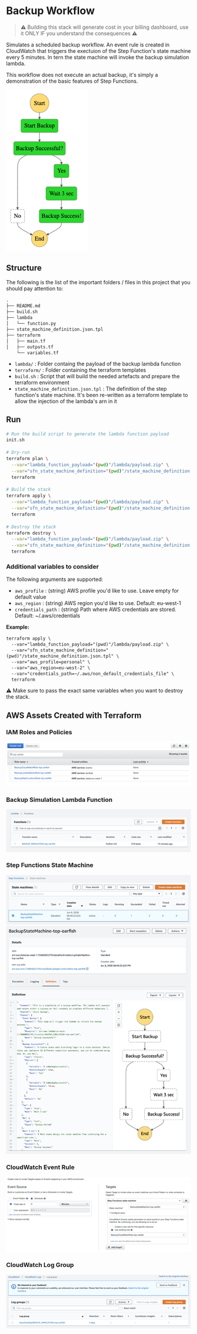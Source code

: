 # Backup Workflow
> ⚠️ Building this stack will generate cost in your billing dashboard, use it ONLY IF you understand the consequences ⚠️

Simulates a scheduled backup workflow. An event rule is created in CloudWatch that triggers the exectuion of the Step Function's state machine every 5 minutes. In tern the state machine will invoke the backup simulation lambda.

This workflow does not execute an actual backup, it's simply a demonstration of the basic features of Step Functions.

!["State Machine Execution"](./_assets/FB8FAAE9-EA32-413B-B191-5381SSS1D38B8.png)

## Structure

The following is the list of the important folders / files in this project that you should pay attention to:
```
.
├── README.md
├── build.sh
├── lambda
│   └── function.py
├── state_machine_definition.json.tpl
├── terraform
│   ├── main.tf
│   ├── outputs.tf
    └── variables.tf
```

- `lambda/` : Folder containg the payload of the backup lambda function
- `terraform/` : Folder containing the terraform templates
- `build.sh` : Script that will build the needed artefacts and prepare the terraform environment
- `state_machine_definition.json.tpl` : The definition of the step function's state machine. It's been re-written as a terraform template to allow the injection of the lambda's arn in it

## Run

```sh
# Run the build script to generate the lambda function payload
init.sh

# Dry-run
terraform plan \
  --var="lambda_function_payload="(pwd)"/lambda/payload.zip" \
  --var="sfn_state_machine_definition="(pwd)"/state_machine_definition.json.tpl" \
  terraform

# Build the stack
terraform apply \
  --var="lambda_function_payload="(pwd)"/lambda/payload.zip" \
  --var="sfn_state_machine_definition="(pwd)"/state_machine_definition.json.tpl" \
  terraform

# Destroy the stack
terraform destroy \
  --var="lambda_function_payload="(pwd)"/lambda/payload.zip" \
  --var="sfn_state_machine_definition="(pwd)"/state_machine_definition.json.tpl" \
  terraform
```

### Additional variables to consider

The following arguments are supported:

- `aws_profile` : (string) AWS profile you'd like to use. Leave empty for default value
- `aws_region` : (string) AWS region you'd like to use. Default: eu-west-1
- `credentials_path` : (string) Path where AWS credentials are stored. Default: ~/.aws/credentials

**Example:**
```
terraform apply \
  --var="lambda_function_payload="(pwd)"/lambda/payload.zip" \
  --var="sfn_state_machine_definition="(pwd)"/state_machine_definition.json.tpl" \
  --var="aws_profile=personal" \
  --var="aws_region=eu-west-2" \
  --var="credentials_path=~/.aws/non_default_credentials_file" \
  terraform
```

⚠️ Make sure to pass the exact same variables when you want to destroy the stack.

## AWS Assets Created with Terraform

### IAM Roles and Policies

!["IAM Roles and Policies"](./_assets/08723B45-EB14-49FE-8DF2-8C37F6E4D927.png)

### Backup Simulation Lambda Function

!["Backup Simulation Lambda Function"](./_assets/F364A6D2-9A5F-4FF9-AE89-3EF9EA9CE641.png)

### Step Functions State Machine

!["Step Functions State Machine"](./_assets/470714DE-7962-4E16-AAE7-F6B3CBA88F3E.png)
!["Step Functions State Machine Definition"](./_assets/FB8F40E9-EC32-413B-B191-5381481D38B8.png)

### CloudWatch Event Rule

!["CloudWatch Event Rule"](./_assets/0AC2C839-46CA-4FF1-8D39-6BBD7E4D6ADF.png)

### CloudWatch Log Group

!["CloudWatch Log Group"](./_assets/2BE10541-934B-42B6-82D2-3C1001112738.png)